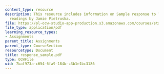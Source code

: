 ```yaml
---
content_type: resource
description: This resource includes information on Sample response to ?What is Technology??
  readings by Jamie Pietruska.
file: https://ol-ocw-studio-app-production.s3.amazonaws.com/courses/sts-001-technology-in-american-history-spring-2006/7baf973ac6546fa9184bc3b1e1bc3186_response_sample.pdf
file_type: application/pdf
learning_resource_types:
- Assignments
parent_title: Assignments
parent_type: CourseSection
resourcetype: Document
title: response_sample.pdf
type: OCWFile
uid: 7baf973a-c654-6fa9-184b-c3b1e1bc3186
---
```

